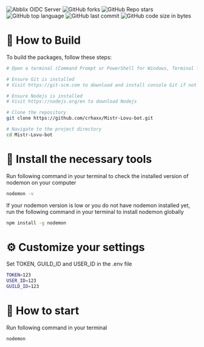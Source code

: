 ![Abblix OIDC Server](https://i.postimg.cc/mk9WjqJY/Mistr-Lovu-Bot-1.png)
![GitHub forks](https://img.shields.io/github/forks/crhaxx/Mistr-Lovu-bot)
![GitHub Repo stars](https://img.shields.io/github/stars/crhaxx/Mistr-Lovu-bot)
![GitHub top language](https://img.shields.io/github/languages/top/crhaxx/Mistr-Lovu-bot)
![GitHub last commit](https://img.shields.io/github/last-commit/crhaxx/Mistr-Lovu-bot)
![GitHub code size in bytes](https://img.shields.io/github/languages/code-size/crhaxx/Mistr-Lovu-bot)

# 📝 How to Build

To build the packages, follow these steps:

```bash
# Open a terminal (Command Prompt or PowerShell for Windows, Terminal for macOS or Linux)

# Ensure Git is installed
# Visit https://git-scm.com to download and install console Git if not already installed

# Ensure Nodejs is installed
# Visit https://nodejs.org/en to download Nodejs

# Clone the repository
git clone https://github.com/crhaxx/Mistr-Lovu-bot.git

# Navigate to the project directory
cd Mistr-Lovu-bot
```

# 📄 Install the necessary tools
Run following command in your terminal to check the installed version of nodemon on your computer
```bash
nodemon -v
```

If your nodemon version is low or you do not have nodemon installed yet, run the following command in your terminal to install nodemon globally
```bash
npm install -g nodemon
```

# ⚙️ Customize your settings
Set TOKEN, GUILD_ID and USER_ID in the .env file

```bash
TOKEN=123
USER_ID=123
GUILD_ID=123
```

# 🔑 How to start
Run following command in your terminal

```bash
nodemon
```
